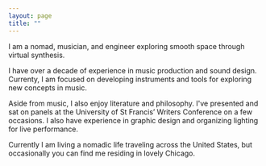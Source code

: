 ```yaml
---
layout: page
title: ""
---
```


I am a nomad, musician, and engineer exploring smooth space through virtual synthesis.

I have over a decade of experience in music production and sound design. Currenty, I am focused on developing instruments and tools for exploring new concepts in music.

Aside from music, I also enjoy literature and philosophy. I've presented and sat on panels at the University of St Francis’ Writers Conference on a few occasions. I also have experience in graphic design and organizing lighting for live performance.

Currently I am living a nomadic life traveling across the United States, but occasionally you can find me residing in lovely Chicago.
